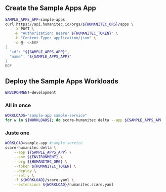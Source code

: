 ## Create the Sample Apps App

```bash
SAMPLE_APPS_APP=sample-apps
curl https://api.humanitec.io/orgs/${HUMANITEC_ORG}/apps \
	-X POST \
	-H "Authorization: Bearer ${HUMANITEC_TOKEN}" \
	-H "Content-Type: application/json" \
	-d @- <<EOF
{
  "id": "${SAMPLE_APPS_APP}", 
  "name": "${SAMPLE_APPS_APP}"
}
EOF
```

## Deploy the Sample Apps Workloads

```bash
ENVIRONMENT=development
```

### All in once

```bash
WORKLOADS="sample-app sample-service"
for w in ${WORKLOADS}; do score-humanitec delta --app ${SAMPLE_APPS_APP} --env ${ENVIRONMENT} --org ${HUMANITEC_ORG} --token ${HUMANITEC_TOKEN} --deploy --retry -f $w/score.yaml --extensions $w/humanitec.score.yaml; done
```

### Juste one

```bash
WORKLOAD=sample-app #sample-service
score-humanitec delta \
	--app ${SAMPLE_APPS_APP} \
	--env ${ENVIRONMENT} \
	--org ${HUMANITEC_ORG} \
	--token ${HUMANITEC_TOKEN} \
	--deploy \
	--retry \
	-f ${WORKLOAD}/score.yaml \
	--extensions ${WORKLOAD}/humanitec.score.yaml
```
